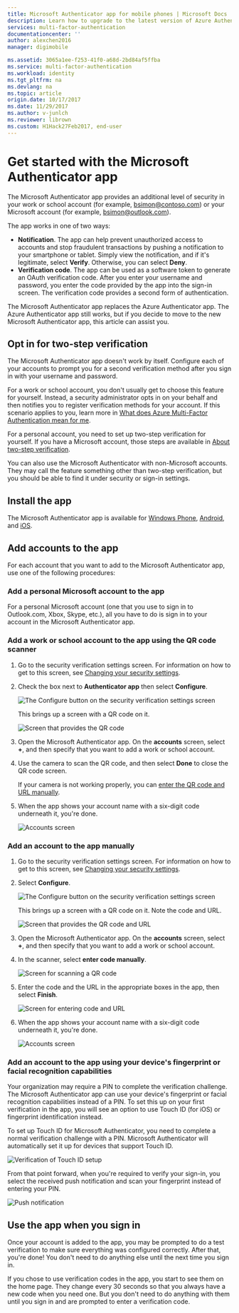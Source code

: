 ```yaml
---
title: Microsoft Authenticator app for mobile phones | Microsoft Docs
description: Learn how to upgrade to the latest version of Azure Authenticator.
services: multi-factor-authentication
documentationcenter: ''
author: alexchen2016
manager: digimobile

ms.assetid: 3065a1ee-f253-41f0-a68d-2bd84af5ffba
ms.service: multi-factor-authentication
ms.workload: identity
ms.tgt_pltfrm: na
ms.devlang: na
ms.topic: article
origin.date: 10/17/2017
ms.date: 11/29/2017
ms.author: v-junlch
ms.reviewer: librown
ms.custom: H1Hack27Feb2017, end-user
---
```


# Get started with the Microsoft Authenticator app
The Microsoft Authenticator app provides an additional level of security in your work or school account (for example, bsimon@contoso.com) or your Microsoft account (for example, bsimon@outlook.com).

The app works in one of two ways:

- **Notification**. The app can help prevent unauthorized access to accounts and stop fraudulent transactions by pushing a notification to your smartphone or tablet. Simply view the notification, and if it's legitimate, select **Verify**. Otherwise, you can select **Deny**.
- **Verification code**. The app can be used as a software token to generate an OAuth verification code. After you enter your username and password, you enter the code provided by the app into the sign-in screen. The verification code provides a second form of authentication.

The Microsoft Authenticator app replaces the Azure Authenticator app. The Azure Authenticator app still works, but if you decide to move to the new Microsoft Authenticator app, this article can assist you.  

## Opt in for two-step verification

The Microsoft Authenticator app doesn't work by itself. Configure each of your accounts to prompt you for a second verification method after you sign in with your username and password.

For a work or school account, you don't usually get to choose this feature for yourself. Instead, a security administrator opts in on your behalf and then notifies you to register verification methods for your account. If this scenario applies to you, learn more in [What does Azure Multi-Factor Authentication mean for me](multi-factor-authentication-end-user.md).

For a personal account, you need to set up two-step verification for yourself. If you have a Microsoft account, those steps are available in [About two-step verification](https://support.microsoft.com/help/12408/microsoft-account-about-two-step-verification).

You can also use the Microsoft Authenticator with non-Microsoft accounts. They may call the feature something other than two-step verification, but you should be able to find it under security or sign-in settings.

## Install the app
The Microsoft Authenticator app is available for [Windows Phone](http://go.microsoft.com/fwlink/?Linkid=825071), [Android](http://go.microsoft.com/fwlink/?Linkid=825072), and [iOS](http://go.microsoft.com/fwlink/?Linkid=825073).

## Add accounts to the app
For each account that you want to add to the Microsoft Authenticator app, use one of the following procedures:

### Add a personal Microsoft account to the app

For a personal Microsoft account (one that you use to sign in to Outlook.com, Xbox, Skype, etc.), all you have to do is sign in to your account in the Microsoft Authenticator app.

### Add a work or school account to the app using the QR code scanner
1. Go to the security verification settings screen.  For information on how to get to this screen, see [Changing your security settings](multi-factor-authentication-end-user-manage-settings.md#where-to-find-the-settings-page).
2. Check the box next to **Authenticator app** then select **Configure**.

    ![The Configure button on the security verification settings screen](./media/authenticator-app-how-to/azureauthe.png)

    This brings up a screen with a QR code on it.

    ![Screen that provides the QR code](./media/authenticator-app-how-to/barcode2.png)
3. Open the Microsoft Authenticator app. On the **accounts** screen, select **+**, and then specify that you want to add a work or school account.
4. Use the camera to scan the QR code, and then select **Done** to close the QR code screen.

    If your camera is not working properly, you can [enter the QR code and URL manually](#add-an-account-to-the-app-manually).

5. When the app shows your account name with a six-digit code underneath it, you're done.

    ![Accounts screen](./media/authenticator-app-how-to/accounts.png)

### Add an account to the app manually
1. Go to the security verification settings screen.  For information on how to get to this screen, see [Changing your security settings](multi-factor-authentication-end-user-manage-settings.md).
2. Select **Configure**.

    ![The Configure button on the security verification settings screen](./media/authenticator-app-how-to/azureauthe.png)

    This brings up a screen with a QR code on it.  Note the code and URL.

    ![Screen that provides the QR code and URL](./media/authenticator-app-how-to/barcode2.png)
3. Open the Microsoft Authenticator app. On the **accounts** screen, select **+**, and then specify that you want to add a work or school account.

4. In the scanner, select **enter code manually**.

    ![Screen for scanning a QR code](./media/multi-factor-authentication-end-user-first-time/scan2.png)
5. Enter the code and the URL in the appropriate boxes in the app, then select **Finish**.

    ![Screen for entering code and URL](./media/authenticator-app-how-to/manual.png)

6. When the app shows your account name with a six-digit code underneath it, you're done.

    ![Accounts screen](./media/authenticator-app-how-to/accounts.png)

### Add an account to the app using your device's fingerprint or facial recognition capabilities
Your organization may require a PIN to complete the verification challenge. The Microsoft Authenticator app can use your device's fingerprint or facial recognition capabilities instead of a PIN. To set this up on your first verification in the app, you will see an option to use Touch ID (for iOS) or fingerprint identification instead. 

To set up Touch ID for Microsoft Authenticator, you need to complete a normal verification challenge with a PIN. Microsoft Authenticator will automatically set it up for devices that support Touch ID. 

![Verification of Touch ID setup](./media/authenticator-app-how-to/touchid1.png)

From that point forward, when you're required to verify your sign-in, you select the received push notification and scan your fingerprint instead of entering your PIN.

![Push notification](./media/authenticator-app-how-to/touchid2.png)

## Use the app when you sign in

Once your account is added to the app, you may be prompted to do a test verification to make sure everything was configured correctly. After that, you're done! You don't need to do anything else until the next time you sign in.

If you chose to use verification codes in the app, you start to see them on the home page. They change every 30 seconds so that you always have a new code when you need one. But you don't need to do anything with them until you sign in and are prompted to enter a verification code.  

<!-- Update_Description: wording update -->
